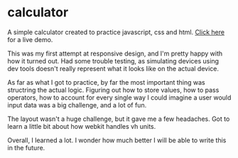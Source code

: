# calculator

A simple calculator created to practice javascript, css and html. [Click here](https://h-nriquevieira.github.io/calculator/) for a live demo.

This was my first attempt at responsive design, and I'm pretty happy with how it turned out. Had some trouble testing, as simulating devices using dev tools doesn't really represent what it looks like on the actual device.

As far as what I got to practice, by far the most important thing was structring the actual logic. Figuring out how to store values, how to pass operators, how to account for every single way I could imagine a user would input data was a big challenge, and a lot of fun.

The layout wasn't a huge challenge, but it gave me a few headaches. Got to learn a little bit about how webkit handles vh units.

Overall, I learned a lot. I wonder how much better I will be able to write this in the future.